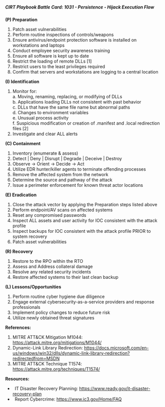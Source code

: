 ##### CIRT Playbook Battle Card: **1031 - Persistence - Hijack Execution Flow**

**(P) Preparation**

1.  Patch asset vulnerabilities
2.  Perform routine inspections of controls/weapons
3.  Ensure antivirus/endpoint protection software is installed on workstations and laptops
4.  Conduct employee security awareness training
5.  Ensure all software is kept up to date
6.  Restrict the loading of remote DLLs \[1\]
7.  Restrict users to the least privileges required
8.  Confirm that servers and workstations are logging to a central location

**(I) Identification**

1.  Monitor for:  
    a. Moving, renaming, replacing, or modifying of DLLs  
    b. Applications loading DLLs not consistent with past behavior  
    c. DLLs that have the same file name but abnormal paths  
    d. Changes to environment variables  
    e. Unusual process activity  
    f. Suspicious modification or creation of .manifest and .local redirection files \[2\]
2.  Investigate and clear ALL alerts

**(C) Containment**

1.  Inventory (enumerate & assess)
2.  Detect | Deny | Disrupt | Degrade | Deceive | Destroy
3.  Observe -> Orient -> Decide -> Act
4.  Utilize EDR hunter/killer agents to terminate offending processes
5.  Remove the affected system from the network
6.  Determine the source and pathway of the attack
7.  Issue a perimeter enforcement for known threat actor locations

**(E) Eradication**

1.  Close the attack vector by applying the Preparation steps listed above
2.  Perform endpoint/AV scans on affected systems
3.  Reset any compromised passwords
4.  Inspect ALL assets and user activity for IOC consistent with the attack profile
5.  Inspect backups for IOC consistent with the attack profile PRIOR to system recovery
6.  Patch asset vulnerabilities

**(R) Recovery**

1.  Restore to the RPO within the RTO
2.  Assess and Address collateral damage
3.  Resolve any related security incidents
4.  Restore affected systems to their last clean backup

**(L) Lessons/Opportunities**

1.  Perform routine cyber hygiene due diligence
2.  Engage external cybersecurity-as-a-service providers and response professionals
3.  Implement policy changes to reduce future risk
4.  Utilize newly obtained threat signatures

**References:**

1.  MITRE ATT&CK Mitigation M1044: https://attack.mitre.org/mitigations/M1044/
2.  Dynamic-Link Library Redirection: https://docs.microsoft.com/en-us/windows/win32/dlls/dynamic-link-library-redirection?redirectedfrom=MSDN
3.  MITRE ATT&CK Technique T1574: https://attack.mitre.org/techniques/T1574/

**Resources:**


*    IT Disaster Recovery Planning: https://www.ready.gov/it-disaster-recovery-plan
*    Report Cybercrime: https://www.ic3.gov/Home/FAQ


  

